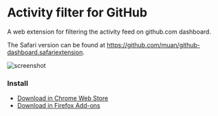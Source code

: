 # Activity filter for GitHub

A web extension for filtering the activity feed on github.com dashboard.

The Safari version can be found at https://github.com/muan/github-dashboard.safariextension.

![screenshot](https://user-images.githubusercontent.com/1153134/45003071-37311780-afac-11e8-8a2a-f64ba93f6593.png)

### Install

- [Download in Chrome Web Store](https://chrome.google.com/webstore/detail/pcnaddhmngnnpookfhhamkelhhakimdg)
- [Download in Firefox Add-ons](https://addons.mozilla.org/en-US/firefox/addon/dashboard-filter-for-github/)
